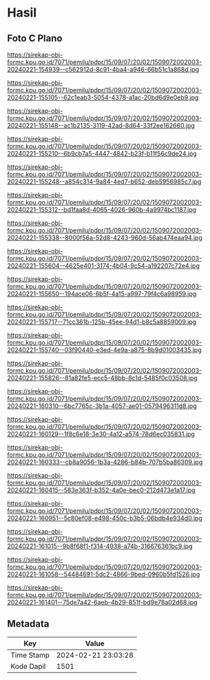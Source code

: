 # Hasil

## Foto C Plano

https://sirekap-obj-formc.kpu.go.id/7071/pemilu/pdpr/15/09/07/20/02/1509072002003-20240221-154939--c562912d-8c91-4ba4-a946-66b51c1a868d.jpg

https://sirekap-obj-formc.kpu.go.id/7071/pemilu/pdpr/15/09/07/20/02/1509072002003-20240221-155105--62c1eab3-5054-4378-a1ac-20bd6d9e0eb9.jpg

https://sirekap-obj-formc.kpu.go.id/7071/pemilu/pdpr/15/09/07/20/02/1509072002003-20240221-155148--ac1b2135-3119-42ad-8d64-33f2ee162660.jpg

https://sirekap-obj-formc.kpu.go.id/7071/pemilu/pdpr/15/09/07/20/02/1509072002003-20240221-155210--6b9cb7a5-4447-4842-b23f-b11f56c9de24.jpg

https://sirekap-obj-formc.kpu.go.id/7071/pemilu/pdpr/15/09/07/20/02/1509072002003-20240221-155248--a854c314-9a84-4ed7-b652-deb5956985c7.jpg

https://sirekap-obj-formc.kpu.go.id/7071/pemilu/pdpr/15/09/07/20/02/1509072002003-20240221-155312--bd1faa8d-4065-4026-960b-4a9974bc1187.jpg

https://sirekap-obj-formc.kpu.go.id/7071/pemilu/pdpr/15/09/07/20/02/1509072002003-20240221-155338--8000f56a-52d8-4243-960d-56ab474eaa94.jpg

https://sirekap-obj-formc.kpu.go.id/7071/pemilu/pdpr/15/09/07/20/02/1509072002003-20240221-155604--4625e401-3174-4b04-9c54-a192207c72e4.jpg

https://sirekap-obj-formc.kpu.go.id/7071/pemilu/pdpr/15/09/07/20/02/1509072002003-20240221-155650--194ace06-6b5f-4a15-a997-79f4c6a98959.jpg

https://sirekap-obj-formc.kpu.go.id/7071/pemilu/pdpr/15/09/07/20/02/1509072002003-20240221-155717--71cc361b-125b-45ee-94d1-b8c5a8859009.jpg

https://sirekap-obj-formc.kpu.go.id/7071/pemilu/pdpr/15/09/07/20/02/1509072002003-20240221-155740--03f90440-e3ed-4e9a-a875-8b9d01003435.jpg

https://sirekap-obj-formc.kpu.go.id/7071/pemilu/pdpr/15/09/07/20/02/1509072002003-20240221-155826--81a82fe5-ecc5-48bb-8c1d-5485f0c03508.jpg

https://sirekap-obj-formc.kpu.go.id/7071/pemilu/pdpr/15/09/07/20/02/1509072002003-20240221-160310--6bc7765c-3b1a-4057-ae01-0579496311d8.jpg

https://sirekap-obj-formc.kpu.go.id/7071/pemilu/pdpr/15/09/07/20/02/1509072002003-20240221-160129--1f8c6e18-3e30-4a12-a574-78d6ec035831.jpg

https://sirekap-obj-formc.kpu.go.id/7071/pemilu/pdpr/15/09/07/20/02/1509072002003-20240221-160333--cb8a9056-1b3a-4286-b84b-707b5ba86309.jpg

https://sirekap-obj-formc.kpu.go.id/7071/pemilu/pdpr/15/09/07/20/02/1509072002003-20240221-160415--583e363f-b352-4a0e-bec0-212d473e1a17.jpg

https://sirekap-obj-formc.kpu.go.id/7071/pemilu/pdpr/15/09/07/20/02/1509072002003-20240221-160951--5c80ef08-e498-450c-b3b5-06bdb4e934d0.jpg

https://sirekap-obj-formc.kpu.go.id/7071/pemilu/pdpr/15/09/07/20/02/1509072002003-20240221-161015--9b8f68f1-f314-4938-a74b-316676361bc9.jpg

https://sirekap-obj-formc.kpu.go.id/7071/pemilu/pdpr/15/09/07/20/02/1509072002003-20240221-161058--54484691-5dc2-4866-9bed-0960b5fd1526.jpg

https://sirekap-obj-formc.kpu.go.id/7071/pemilu/pdpr/15/09/07/20/02/1509072002003-20240221-161401--75de7a42-6aeb-4b29-851f-bd9e78a02d68.jpg


## Metadata

| Key        | Value               |
| ---------- | ------------------- |
| Time Stamp | 2024-02-21 23:03:28 |
| Kode Dapil | 1501                |



